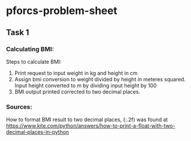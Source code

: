 # pforcs-problem-sheet

## Task 1
### Calculating BMI:

Steps to calculate BMI:

1. Print request to input weight in kg and height in cm
2. Assign bmi conversion to weight divided by height in meteres squared. Input height converted to m by dividing input height by 100
3. BMI output printed corrected to two decimal places.

### Sources:
How to format BMI result to two decimal places, {:.2f) was found at
https://www.kite.com/python/answers/how-to-print-a-float-with-two-decimal-places-in-python



